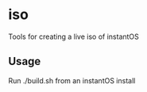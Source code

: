 # iso

Tools for creating a live iso of instantOS

## Usage

Run ./build.sh from an instantOS install
